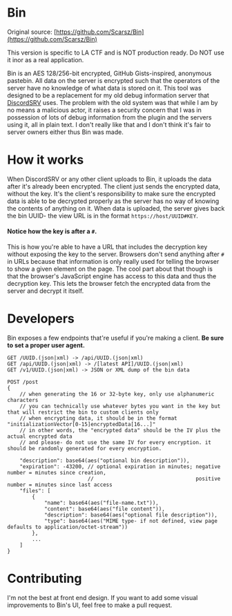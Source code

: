 # Bin

Original source: [https://github.com/Scarsz/Bin](https://github.com/Scarsz/Bin)

This version is specific to LA CTF and is NOT production ready. Do NOT use it inor as a real application.

Bin is an AES 128/256-bit encrypted, GitHub Gists-inspired, anonymous
pastebin. All data on the server is encrypted such that the operators
of the server have no knowledge of what data is stored on it. This
tool was designed to be a replacement for my old debug information
server that [DiscordSRV](https://github.com/DiscordSRV/DiscordSRV)
uses. The problem with the old system was that while I am by no means
a malicious actor, it raises a security concern that I was in
possession of lots of debug information from the plugin and the
servers using it, all in plain text. I don't really like that and
I don't think it's fair to server owners either thus Bin was made.

# How it works
When DiscordSRV or any other client uploads to Bin, it uploads the
data after it's already been encrypted. The client just sends the
encrypted data, without the key. It's the client's responsibility
to make sure the encrypted data is able to be decrypted properly
as the server has no way of knowing the contents of anything on it.
When data is uploaded, the server gives back the bin UUID- the view
URL is in the format `https://host/UUID#KEY`.

#### Notice how the key is after a `#`.
This is how you're able to have a URL that includes the decryption
key without exposing the key to the server. Browsers don't send
anything after `#` in URLs because that information is only really
used for telling the browser to show a given element on the page.
The cool part about that though is that the browser's JavaScript
engine has access to this data and thus the decryption key. This lets
the browser fetch the encrypted data from the server and decrypt it
itself.

# Developers
Bin exposes a few endpoints that're useful if you're making a client.
**Be sure to set a proper user agent.**
```
GET /UUID.(json|xml) -> /api/UUID.(json|xml)
GET /api/UUID.(json|xml) -> /[latest API]/UUID.(json|xml)
GET /v1/UUID.(json|xml) -> JSON or XML dump of the bin data

POST /post
{
    // when generating the 16 or 32-byte key, only use alphanumeric characters
    // you can technically use whatever bytes you want in the key but that will restrict the bin to custom clients only
    // when encrypting data, it should be in the format "initializationVector[0-15]encryptedData[16...]"
    // in other words, the "encrypted data" should be the IV plus the actual encrypted data
    // and please- do not use the same IV for every encryption. it should be randomly generated for every encryption.

    "description": base64(aes("optional bin description")),
    "expiration": -43200, // optional expiration in minutes; negative number = minutes since creation,
                          //                                 positive number = minutes since last access
    "files": [
        {
            "name": base64(aes("file-name.txt")),
            "content": base64(aes("file content")),
            "description": base64(aes("optional file description")),
            "type": base64(aes("MIME type- if not defined, view page defaults to application/octet-stream"))
        },
        ...
    ]
}
```

# Contributing
I'm not the best at front end design. If you want to add some visual
improvements to Bin's UI, feel free to make a pull request.
